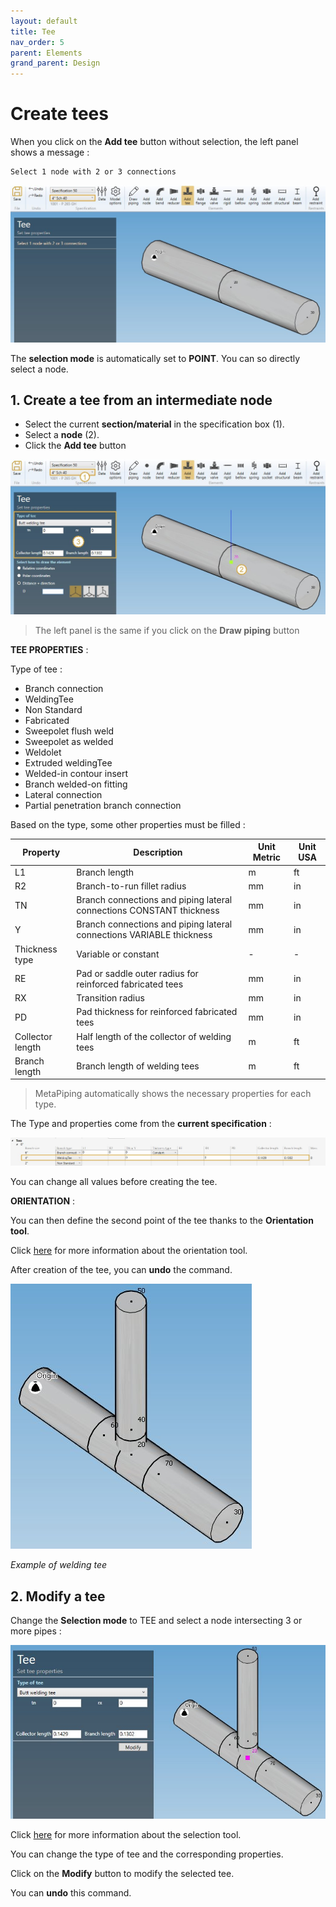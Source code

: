 ```yaml
---
layout: default
title: Tee
nav_order: 5
parent: Elements
grand_parent: Design
---
```


# Create tees

When you click on the **Add tee** button without selection, the left panel shows a message :

    Select 1 node with 2 or 3 connections

![Image](../../Images/Tee1.jpg)

The **selection mode** is automatically set to **POINT**. You can so directly select a node.

## 1. Create a tee from an intermediate node

- Select the current **section/material** in the specification box (1).
- Select a **node** (2).
- Click the **Add tee** button

![Image](../../Images/Tee2.jpg)

>The left panel is the same if you click on the **Draw piping** button

**TEE PROPERTIES** :

Type of tee :

- Branch connection
- WeldingTee
- Non Standard
- Fabricated
- Sweepolet flush weld
- Sweepolet as welded
- Weldolet
- Extruded weldingTee
- Welded-in contour insert
- Branch welded-on fitting
- Lateral connection
- Partial penetration branch connection

Based on the type, some other properties must be filled :

| Property | Description | Unit Metric | Unit USA |
| -------- | ---- | ---- | -- |
| L1 | Branch length | m | ft |
| R2 | Branch-to-run fillet radius | mm | in |
| TN | Branch connections and piping lateral connections CONSTANT thickness | mm | in |
| Y | Branch connections and piping lateral connections VARIABLE thickness | mm | in |
| Thickness type | Variable or constant | - | - |
| RE | Pad or saddle outer radius for reinforced fabricated tees  | mm | in |
| RX | Transition radius | mm | in |
| PD | Pad thickness for reinforced fabricated tees | mm | in |
| Collector length | Half length of the collector of welding tees | m | ft |
| Branch length | Branch length of welding tees | m | ft |

>MetaPiping automatically shows the necessary properties for each type.

The Type and properties come from the **current specification** :

![Image](../../Images/Tee3.jpg)

You can change all values before creating the tee.

**ORIENTATION** :

You can then define the second point of the tee thanks to the **Orientation tool**.

Click [here](https://documentation.metapiping.com/Design/Elements/Orientation.html) for more information about the orientation tool.

After creation of the tee, you can **undo** the command.

![Image](../../Images/Tee4.jpg)

*Example of welding tee*

## 2. Modify a tee

Change the **Selection mode** to TEE and select a node intersecting 3 or more pipes :

![Image](../../Images/Tee5.jpg)

Click [here](https://documentation.metapiping.com/Design/Selection.html) for more information about the selection tool.

You can change the type of tee and the corresponding properties.

Click on the **Modify** button to modify the selected tee.

You can **undo** this command.